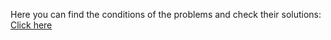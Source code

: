 Here you can find the conditions of the problems and check their solutions: <a href="https://judge.softuni.org/Contests/Practice/Index/3243#0">Click here</a>